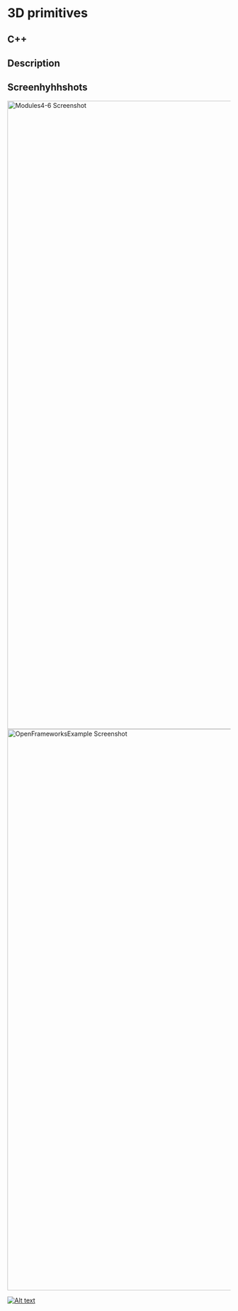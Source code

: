 
# 3D primitives #


## C++ ##


## Description ##



## Screenhyhhshots ##

<img width="1417" alt="Modules4-6 Screenshot" src="https://user-images.githubusercontent.com/53446399/73768203-9d444000-4746-11ea-9b00-d0f7fd57b1b1.png">

<img width="1266" alt="OpenFrameworksExample Screenshot" src="https://user-images.githubusercontent.com/53446399/73768354-d977a080-4746-11ea-8af3-b7f901cbe776.png">


[![Alt text](https://img.youtube.com/vi/gq-CN0aJnmE/0.jpg)](https://www.youtube.com/watch?v=gq-CN0aJnmE)
